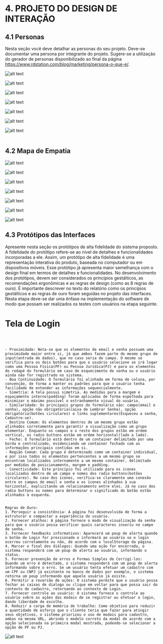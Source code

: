 # 4. PROJETO DO DESIGN DE INTERAÇÃO

## 4.1 Personas
Nesta seção você deve detalhar as personas do seu projeto. Deve-se documentar uma persona por integrante do projeto. Sugere-se a utilização do gerador de personas disponibilizado ao final da página https://www.rdstation.com/blog/marketing/persona-o-que-e/.


![alt text](https://github.com/ICEI-PUC-Minas-PMV-SI/pmv-si-2024-2-pe3-t2-g3-doeaqui/blob/main/docs/images/Personas/MariaSilva/Maria%20Silva-1.png)
<br/>

![alt text](https://github.com/ICEI-PUC-Minas-PMV-SI/pmv-si-2024-2-pe3-t2-g3-doeaqui/blob/main/docs/images/Personas/Jo%C3%A3oPereira/Jo%C3%A3o%20Pereira-1.png)
<br/>

![alt text](https://github.com/ICEI-PUC-Minas-PMV-SI/pmv-si-2024-2-pe3-t2-g3-doeaqui/blob/main/docs/images/Personas/FernandaCosta/Fernanda%20Costa-1.png)
 <br/>

![alt text](https://github.com/ICEI-PUC-Minas-PMV-SI/pmv-si-2024-2-pe3-t2-g3-doeaqui/blob/main/docs/images/Personas/LucasMendes/Lucas%20Mendes-1.png)
<br/>

![alt text](https://github.com/ICEI-PUC-Minas-PMV-SI/pmv-si-2024-2-pe3-t2-g3-doeaqui/blob/main/docs/images/Personas/Ana%20PaulaOliveira/Ana%20Paula%20Oliveira-1.png)
<br/>

![alt text](https://github.com/ICEI-PUC-Minas-PMV-SI/pmv-si-2024-2-pe3-t2-g3-doeaqui/blob/main/docs/images/Personas/RafaelSantos/Rafael%20Santos-1.png)
<br/>

![alt text](https://github.com/ICEI-PUC-Minas-PMV-SI/pmv-si-2024-2-pe3-t2-g3-doeaqui/blob/main/docs/images/Personas/BeatrizFernandes/Beatriz%20Fernandes-1.png)
<br/>
<br/>

## 4.2 Mapa de Empatia
![alt text](https://github.com/ICEI-PUC-Minas-PMV-SI/pmv-si-2024-2-pe3-t2-g3-doeaqui/blob/main/docs/images/MapaEmpatia/Ana%20Paula%20Oliveira.png)

![alt text](https://github.com/ICEI-PUC-Minas-PMV-SI/pmv-si-2024-2-pe3-t2-g3-doeaqui/blob/main/docs/images/MapaEmpatia/Beatriz%20Fernandes.png)

![alt text](https://github.com/ICEI-PUC-Minas-PMV-SI/pmv-si-2024-2-pe3-t2-g3-doeaqui/blob/main/docs/images/MapaEmpatia/Fernanda%20Costa.png)

![alt text](https://github.com/ICEI-PUC-Minas-PMV-SI/pmv-si-2024-2-pe3-t2-g3-doeaqui/blob/main/docs/images/MapaEmpatia/João%20Pereira.png)

![alt text](https://github.com/ICEI-PUC-Minas-PMV-SI/pmv-si-2024-2-pe3-t2-g3-doeaqui/blob/main/docs/images/MapaEmpatia/Lucas%20Mendes.png)

![alt text](https://github.com/ICEI-PUC-Minas-PMV-SI/pmv-si-2024-2-pe3-t2-g3-doeaqui/blob/main/docs/images/MapaEmpatia/Maria%20Silva.png)

![alt text](https://github.com/ICEI-PUC-Minas-PMV-SI/pmv-si-2024-2-pe3-t2-g3-doeaqui/blob/main/docs/images/MapaEmpatia/Rafael%20Santos.png)






## 4.3 Protótipos das Interfaces
Apresente nesta seção os protótipos de alta fidelidade do sistema proposto. A fidelidade do protótipo refere-se ao nível de detalhes e funcionalidades incorporadas a ele. Assim, um protótipo de alta fidelidade é uma representação interativa do produto, baseada no computador ou em dispositivos móveis. Esse protótipo já apresenta maior semelhança com o design final em termos de detalhes e funcionalidades. No desenvolvimento dos protótipos, devem ser considerados os princípios gestálticos, as recomendações ergonômicas e as regras de design (como as 8 regras de ouro). É importante descrever no texto do relatório como os princípios gestálticos e as regras de ouro foram seguidas no projeto das interfaces. Nesta etapa deve-se dar uma ênfase na implementação do software de modo que possam ser realizados os testes com usuários na etapa seguinte.

<h1>Tela de Login</h1>
<code>
 <br/>
- Proximidade: Nota-se que os elementos de email e senha possuem uma proximidade maior entre si, já que ambos fazem parte do mesmo grupo de input(entrada de dados), que no caso seria de campo. O mesmo se verifica para os dois botões para que o usuário selecione se irá logar como uma Pessoa Física(PF) ou Pessoa Jurídica(PJ) e para os elementos do rodapé do formulário em caso de esquecimento de senha ou o usuário ainda não for registrado no sistema.
- Boa Continuidade: O formulário foi alinhado em forma de coluna, por convenção, de forma a manter os padrões para que o usuário tenha facilidade de entender as informações sequencialmente.
- Simetria: A tela possui simetria. As medidas para a margem e espaçamento interno(padding) foram aplicadas de forma espelhada para minimizar o máximo possível o estranhamento visual do usuário.
- Similaridade: Os principais grupos do formulário são: campo(email e senha), opção não obrigatória(caixa de Lembrar Senha), opção obrigatória(botões circulares) e links suplementares(Esqueceu a senha, Cadastre-se).
- Destino Comum: Os elementos dentros de um mesmo grupo estão alinhados corretamente para garantir a visualização como um grupo elementar. Enquanto os campos e o resto dos grupos estão em ordem vertical, os radio buttons estão em ordem horizontal(lado a lado).
- Fecho: O formulário está dentro de um container delimitado por uma borda e centralizado, evidenciando um container fechado com as informações principais contidas em si.
- Região Comum: Cada grupo é determinado como um container individual, e por isso todos os elementos pertencentes a um mesmo grupo se encontram localizados internamente a um mesmo container, delimitado por medidas de posicionamento, margem e padding.
- Conectividade: Este princípio foi utilizado para os ícones localizados dentro de um campo e nomes dos radio buttons(botões circulares). No caso dos ícones, verifica-se claramente uma conexão entre os campos de email e senha e os ícones alinhados à sua horizontal, explicitando um relacionamento entre eles. Já no caso dos radio buttons os nomes para determinar o significado do botão estão alinhados à esquerda.
<br/>
Regras de Ouro:
1. Perseguir a consistência: A página foi desenvolvida de forma a estruturar e compactar a experiência do usuário.
2. Fornecer atalhos: A página fornece o modo de visualização da senha para que o usuário possa verificar quais caracteres inseriu no campo de senha.
3. Fornecer feedbacks informativos: Aparecerá um poup de alerta quando o botão de Login for pressionado e informará ao usuário se o login ocorreu corretamente ou não, de acordo com o localStorage da página.
4. Marcar o final dos diálogos: Quando uma ação for encerrada, o sistema responderá com um poup de alerta ao usuário, informando o status.
5. Fornecer prevenção de erros e Formas Simples de Corrigi-los:  Quando um erro é detectado, o sistema responderá com um poup de alerta informando sobre o erro. Se um usuário tenta efetuar um cadastro com um CPF ou CNPJ já existente no banco de dados por exemplo, o sistema retorna um poup informando que aquele usuário já existe.
6. Permitir a reversão de ações: O sistema permite que o usuário possa fechar as caixas de dialogo ou clique em voltar para que possa sair do contexto de cadastro, retornando ao contexto de Login.
7. Fornecer controle ao usuário: O sistema fornece o controle ao usuário sobre as ações das modais de se registrar ou efetuar o login, dando liberdade de escolha.
8. Reduzir a carga de memória de trabalho: Como objetivo para reduzir a quantidade de esforço que o cliente teria que fazer para atingir seus objetivos, o sistema priorizou o uso de modais para cadastro, ambas na mesma URL, abrindo o modelo correto da modal de acordo com a opção selecionada na primeira modal mostrada, podendo-se selecionar a opção de PF ou PJ.
</code>

![alt text](https://github.com/ICEI-PUC-Minas-PMV-SI/pmv-si-2024-2-pe3-t2-g3-doeaqui/blob/main/docs/images/Figma/Login.png)




